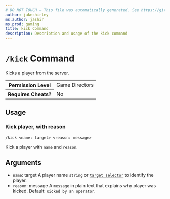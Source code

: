 ```yaml
---
# DO NOT TOUCH — This file was automatically generated. See https://github.com/mojang/minecraftapidocsgenerator to modify descriptions, examples, etc.
author: jakeshirley
ms.author: jashir
ms.prod: gaming
title: kick Command
description: Description and usage of the kick command
---
```

# `/kick` Command
Kicks a player from the server.

<table>
  <tr>
    <th>Permission Level</th>
    <td>Game Directors</td>
  </tr>
  <tr>
    <th>Requires Cheats?</th>
    <td>No</td>
  </tr>
</table>

## Usage
### Kick player, with reason
`/kick <name: target> <reason: message>`

Kick a player with `name` and `reason`.

## Arguments
- `name`: target
A player name `string` or [`target selector`](https://learn.microsoft.com/minecraft/creator/documents/commandsintroduction#target-selectors) to identify the player.
- `reason`: message
A `message` in plain text that explains why player was kicked.
Default: `Kicked by an operator`.

